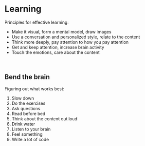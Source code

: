 # Learning

Principles for effective learning:

- Make it visual, form a mental model, draw images
- Use a conversation and personalized style, relate to the content
- Think more deeply, pay attention to how you pay attention
- Get and keep attention, increase brain activity
- Touch the emotions, care about the content

<br>

## Bend the brain

Figuring out what works best:

1. Slow down
2. Do the exercises
3. Ask questions
4. Read before bed
5. Think about the content out loud
6. Drink water
7. Listen to your brain
8. Feel something
9. Write a lot of code